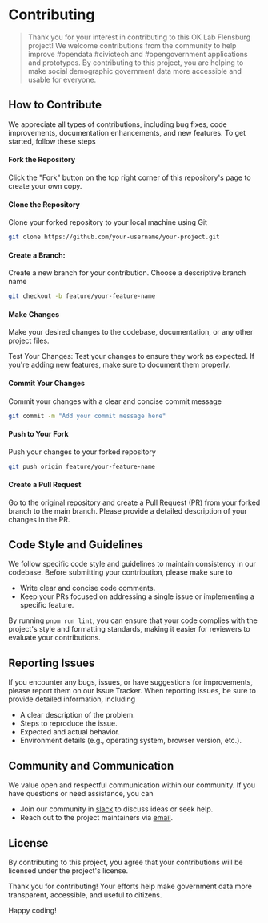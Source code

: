 # Contributing

> Thank you for your interest in contributing to this OK Lab Flensburg project! We welcome contributions from the community to help improve #opendata #civictech and #opengovernment applications and prototypes. By contributing to this project, you are helping to make social demographic government data more accessible and usable for everyone.


## How to Contribute

We appreciate all types of contributions, including bug fixes, code improvements, documentation enhancements, and new features. To get started, follow these steps


#### Fork the Repository

Click the "Fork" button on the top right corner of this repository's page to create your own copy.


#### Clone the Repository

Clone your forked repository to your local machine using Git

```bash
git clone https://github.com/your-username/your-project.git
```


#### Create a Branch: 

Create a new branch for your contribution. Choose a descriptive branch name

```bash
git checkout -b feature/your-feature-name
```


#### Make Changes

Make your desired changes to the codebase, documentation, or any other project files.

Test Your Changes: Test your changes to ensure they work as expected. If you're adding new features, make sure to document them properly.


#### Commit Your Changes

Commit your changes with a clear and concise commit message

```bash
git commit -m "Add your commit message here"
```


#### Push to Your Fork

Push your changes to your forked repository

```bash
git push origin feature/your-feature-name
```


#### Create a Pull Request

Go to the original repository and create a Pull Request (PR) from your forked branch to the main branch. Please provide a detailed description of your changes in the PR.


## Code Style and Guidelines

We follow specific code style and guidelines to maintain consistency in our codebase. Before submitting your contribution, please make sure to

- Write clear and concise code comments.
- Keep your PRs focused on addressing a single issue or implementing a specific feature.

By running `pnpm run lint`, you can ensure that your code complies with the project's style and formatting standards, making it easier for reviewers to evaluate your contributions.


## Reporting Issues

If you encounter any bugs, issues, or have suggestions for improvements, please report them on our Issue Tracker. When reporting issues, be sure to provide detailed information, including

- A clear description of the problem.
- Steps to reproduce the issue.
- Expected and actual behavior.
- Environment details (e.g., operating system, browser version, etc.).


## Community and Communication

We value open and respectful communication within our community. If you have questions or need assistance, you can

- Join our community in [slack](https://openknowledgegermany.slack.com) to discuss ideas or seek help.
- Reach out to the project maintainers via [email](oklabflensburg@grain.one).


## License

By contributing to this project, you agree that your contributions will be licensed under the project's license.

Thank you for contributing! Your efforts help make government data more transparent, accessible, and useful to citizens.

Happy coding!